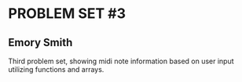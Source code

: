 # PROBLEM SET #3
## Emory Smith
Third problem set, showing midi note information based on user input utilizing functions and arrays.